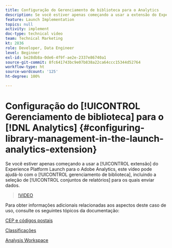 ```yaml
---
title: Configuração do Gerenciamento de biblioteca para o Analytics
description: Se você estiver apenas começando a usar a extensão do Experience Platform Launch para o Adobe Analytics, este vídeo pode ajudá-lo com a parte de gerenciamento de biblioteca da configuração, incluindo a seleção de conjuntos de relatórios para os quais deseja enviar dados.
feature: Launch Implementation
topics: null
activity: implement
doc-type: technical video
team: Technical Marketing
kt: 2836
role: Developer, Data Engineer
level: Beginner
exl-id: be28db8a-0de6-4f9f-ae2e-2337e86740a1
source-git-commit: 8fc641743bc9e07b838a22ca64ccc15344d52764
workflow-type: ht
source-wordcount: '125'
ht-degree: 100%

---
```


# Configuração do [!UICONTROL Gerenciamento de biblioteca] para o [!DNL Analytics] {#configuring-library-management-in-the-launch-analytics-extension}

Se você estiver apenas começando a usar a [!UICONTROL extensão] do Experience Platform Launch para o Adobe Analytics, este vídeo pode ajudá-lo com o [!UICONTROL gerenciamento de biblioteca], incluindo a seleção de [!UICONTROL conjuntos de relatórios] para os quais enviar dados.

>[!VIDEO](https://video.tv.adobe.com/v/27092/?quality=12&learn=on)

Para obter informações adicionais relacionadas aos aspectos deste caso de uso, consulte os seguintes tópicos da documentação:

[CEP e códigos postais](https://experienceleague.adobe.com/docs/analytics/components/dimensions/zip-code.html?lang=pt-BR)

[Classificações](https://experienceleague.adobe.com/docs/analytics/components/classifications/c-classifications.html?lang=pt-BR)

[Analysis Workspace](https://experienceleague.adobe.com/docs/analytics/analyze/analysis-workspace/analysis-workspace-features.html?lang=pt-BR)
